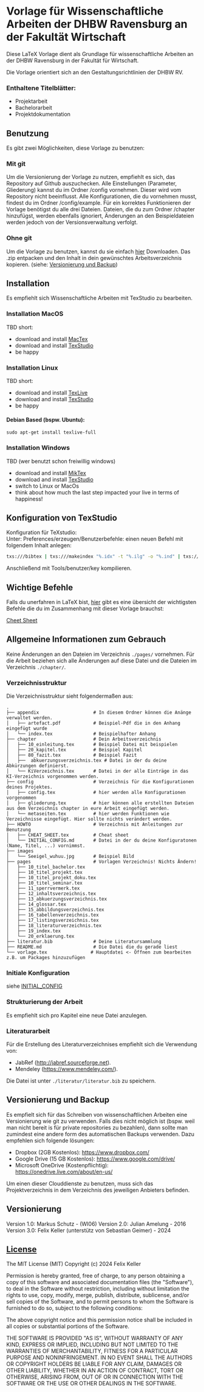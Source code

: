 # Vorlage für Wissenschaftliche Arbeiten der DHBW Ravensburg an der Fakultät Wirtschaft
Diese LaTeX Vorlage dient als Grundlage für wissenschaftliche Arbeiten an der DHBW Ravensburg in der Fakultät für Wirtschaft.

Die Vorlage orientiert sich an den Gestaltungsrichtlinien der DHBW RV.

### Enthaltene Titelblätter:                                                   
 - Projektarbeit
 - Bachelorarbeit
 - Projektdokumentation

## Benutzung
Es gibt zwei Möglichkeiten, diese Vorlage zu benutzen:

### Mit git
Um die Versionierung der Vorlage zu nutzen, empfiehlt es sich, das Repository auf Github auszuchecken. Alle Einstellungen (Parameter, Gliederung) kannst du im Ordner /config vornehmen. Dieser wird vom Repository nicht beeinflusst. Alle Konfigurationen, die du vornehmen musst, findest du im Ordner /config/example. Für ein korrektes Funktionieren der Vorlage benötigst du alle drei Dateien.
Dateien, die du zum Ordner /chapter hinzufügst, werden ebenfalls ignoriert, Änderungen an den Beispieldateien werden jedoch von der Versionsverwaltung verfolgt.

### Ohne git
Um die Vorlage zu benutzen, kannst du sie einfach [hier](https://github.com/julianbei/vorlage-dhbw-rv-wi/archive/master.zip) Downloaden.
Das .zip entpacken und den Inhalt in dein gewünschtes Arbeitsverzeichnis kopieren. (siehe: [Versionierung und Backup]( #Versionierung-und-Backup))

## Installation
Es empfiehlt sich Wissenschaftliche Arbeiten mit TexStudio zu bearbeiten.

### Installation MacOS
TBD
short:
- download and install [MacTex](https://tug.org/mactex/)
- download and install [TexStudio](http://www.texstudio.org/)
- be happy

### Installation Linux
TBD
short:
- download and install [TexLive](https://www.tug.org/texlive/)
- download and install [TexStudio](http://www.texstudio.org/)
- be happy

#### Debian Based (bspw. Ubuntu):

```
sudo apt-get install texlive-full
```

### Installation Windows
TBD (wer benutzt schon freiwillig windows)
- download and install [MikTex](http://miktex.org/)
- download and install [TexStudio](http://www.texstudio.org/)
- switch to Linux or MacOs
- think about how much the last step impacted your live in terms of happiness!

## Konfiguration von TexStudio
Konfiguration für TeXstudio: <br>
Unter: Preferences/erzeugen/Benutzerbefehle:
einen neuen Befehl mit folgendem Inhalt anlegen:
```bash
txs:///bibtex | txs:///makeindex "%.idx" -t "%.ilg" -o "%.ind" | txs:///makeindex -g -s "styles/stichwortverzeichnis.ist" % | txs:///makeindex "%.nlo" -s nomencl.ist -o "%.nls" | txs:///makeindex  -s "%.ist" -t "%.glg" -o "%.gls" "%.glo"
```
Anschließend mit Tools/benutzer/key kompilieren.									  

## Wichtige Befehle
Falls du unerfahren in LaTeX bist,
[hier](HOWTO/CHEAT_SHEET.md) gibt es eine übersicht der wichtigsten Befehle die du im Zusammenhang mit dieser Vorlage brauchst:

[Cheet Sheet](HOWTO/CHEAT_SHEET.md)

## Allgemeine Informationen zum Gebrauch
Keine Änderungen an den Dateien im Verzeichnis ```./pages/``` vornehmen. Für die Arbeit beziehen sich alle Änderungen auf diese Datei und die Dateien im Verzeichnis ```./chapter/```.

### Verzeichnisstruktur
Die Verzeichnisstruktur sieht folgendermaßen aus:
```
.
├── appendix                    # In diesem Ordner können die Anänge verwaltet werden.
│   ├── artefact.pdf            # Beispiel-Pdf die in den Anhang eingefügt wurde
│   └── index.tex               # Beispielhafter Anhang
├── chapter                     # Dein Arbeitsverzeichnis
│   ├── 10_einleitung.tex       # Beispiel Datei mit beispielen
│   ├── 20_kapitel.tex          # Beispiel Kapitel
│   ├── 80_fazit.tex            # Beispiel Fazit
│   ├──  abkuerzungsverzeichnis.tex # Datei in der du deine Abkürzungen definierst.
│   └── KiVerzeichnis.tex       # Datei in der alle Einträge in das KI-Verzeichnis vorgenommen werden.
├── config                      # Verzeichnis für die Konfigurationen deines Projektes.
│   ├── config.tex              # hier werden alle Konfigurationen vorgenommen
│   ├── gliederung.tex          # hier können alle erstellten Dateien aus dem Verzeichnis chapter in eure Arbeit eingefügt werden.
│   └── metaseiten.tex          # hier werden Funktionen wie Verzeichnisse eingefügt. Hier sollte nichts verändert werden.
├── HOWTO                       # Verzeichnis mit Anleitungen zur Benutzung
│   ├── CHEAT_SHEET.tex         # Cheat sheet
│   └── INITIAL_CONFIG.md       # Datei in der du deine Konfiguratonen (Name, Titel, ...) vornimmst. 
├── images
│   └── Seeigel_wuhuu.jpg       # Beispiel Bild
├── pages                       # Vorlagen Verzeichnis! Nichts Ändern!
│   ├── 10_titel_bachelor.tex
│   ├── 10_titel_projekt.tex
│   ├── 10_titel_projekt_doku.tex
│   ├── 10_titel_seminar.tex
│   ├── 11_sperrvermerk.tex
│   ├── 12_inhaltsverzeichnis.tex
│   ├── 13_abkuerzungsverzeichnis.tex
│   ├── 14_glossar.tex
│   ├── 15_abbildungsverzeichnis.tex
│   ├── 16_tabellenverzeichnis.tex
│   ├── 17_listingsverzeichnis.tex
│   ├── 18_literaturverzeichnis.tex
│   ├── 19_index.tex
│   └── 20_erklaerung.tex
├── literatur.bib               # Deine Literatursammlung
├── README.md                   # Die Datei die du gerade liest
└── vorlage.tex                # Hauptdatei <- Öffnen zum bearbeiten z.B. um Packages hinzuzufügen
```
### Initiale Konfiguration
siehe [INITIAL_CONFIG](HOWTO/INITIAL_CONFIG.md)

### Strukturierung der Arbeit
Es empfiehlt sich pro Kapitel eine neue Datei anzulegen.

### Literaturarbeit
Für die Erstellung des Literaturverzeichnises empfiehlt sich die Verwendung von:
- JabRef (http://jabref.sourceforge.net).
- Mendeley (https://www.mendeley.com/).

Die Datei ist unter ```./literatur/literatur.bib``` zu speichern.                                        


## <a name="Versionierung-und-Backup"></a>Versionierung und Backup
Es empfielt sich für das Schreiben von wissenschaftlichen Arbeiten eine Versionierung wie git zu verwenden.
Falls dies nicht möglich ist (bspw. weil man nicht bereit is für private repositories zu bezahlen), dann sollte man zumindest eine andere form des automatischen Backups verwenden.
Dazu empfehlen sich folgende lösungen:
  - Dropbox (2GB Kostenlos):
    https://www.dropbox.com/
  - Google Drive (15 GB Kostenlos):
    https://www.google.com/drive/
  - Microsoft OneDrive (Kostenpflichtig):
    https://onedrive.live.com/about/en-us/

Um einen dieser Clouddienste zu benutzen, muss sich das Projektverzeichnis in dem Verzeichnis des jeweiligen Anbieters befinden.

## Versionierung
Version 1.0: Markus Schutz - (WI06) 
Version 2.0: Julian Amelung - 2016
Version 3.0: Felix Keller (unterstütz von Sebastian Geimer) - 2024

## [License](LICESE.md)
The MIT License (MIT)
Copyright (c) 2024 Felix Keller

Permission is hereby granted, free of charge, to any person obtaining a copy of this software and associated documentation files (the "Software"), to deal in the Software without restriction, including without limitation the rights to use, copy, modify, merge, publish, distribute, sublicense, and/or sell copies of the Software, and to permit persons to whom the Software is furnished to do so, subject to the following conditions:

The above copyright notice and this permission notice shall be included in all copies or substantial portions of the Software.

THE SOFTWARE IS PROVIDED "AS IS", WITHOUT WARRANTY OF ANY KIND, EXPRESS OR IMPLIED, INCLUDING BUT NOT LIMITED TO THE WARRANTIES OF MERCHANTABILITY, FITNESS FOR A PARTICULAR PURPOSE AND NONINFRINGEMENT. IN NO EVENT SHALL THE AUTHORS OR COPYRIGHT HOLDERS BE LIABLE FOR ANY CLAIM, DAMAGES OR OTHER LIABILITY, WHETHER IN AN ACTION OF CONTRACT, TORT OR OTHERWISE, ARISING FROM, OUT OF OR IN CONNECTION WITH THE SOFTWARE OR THE USE OR OTHER DEALINGS IN THE SOFTWARE.